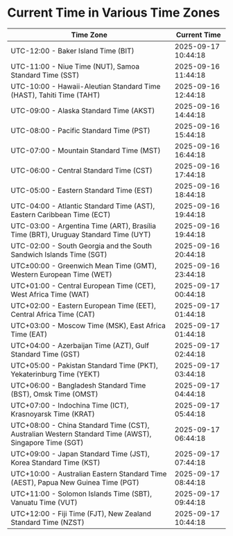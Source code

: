 # Current Time in Various Time Zones

| Time Zone | Current Time |
|-----------|--------------|
| UTC-12:00 - Baker Island Time (BIT) | 2025-09-17 10:44:18 |
| UTC-11:00 - Niue Time (NUT), Samoa Standard Time (SST) | 2025-09-16 11:44:18 |
| UTC-10:00 - Hawaii-Aleutian Standard Time (HAST), Tahiti Time (TAHT) | 2025-09-16 12:44:18 |
| UTC-09:00 - Alaska Standard Time (AKST) | 2025-09-16 14:44:18 |
| UTC-08:00 - Pacific Standard Time (PST) | 2025-09-16 15:44:18 |
| UTC-07:00 - Mountain Standard Time (MST) | 2025-09-16 16:44:18 |
| UTC-06:00 - Central Standard Time (CST) | 2025-09-16 17:44:18 |
| UTC-05:00 - Eastern Standard Time (EST) | 2025-09-16 18:44:18 |
| UTC-04:00 - Atlantic Standard Time (AST), Eastern Caribbean Time (ECT) | 2025-09-16 19:44:18 |
| UTC-03:00 - Argentina Time (ART), Brasília Time (BRT), Uruguay Standard Time (UYT) | 2025-09-16 19:44:18 |
| UTC-02:00 - South Georgia and the South Sandwich Islands Time (SGT) | 2025-09-16 20:44:18 |
| UTC±00:00 - Greenwich Mean Time (GMT), Western European Time (WET) | 2025-09-16 23:44:18 |
| UTC+01:00 - Central European Time (CET), West Africa Time (WAT) | 2025-09-17 00:44:18 |
| UTC+02:00 - Eastern European Time (EET), Central Africa Time (CAT) | 2025-09-17 01:44:18 |
| UTC+03:00 - Moscow Time (MSK), East Africa Time (EAT) | 2025-09-17 01:44:18 |
| UTC+04:00 - Azerbaijan Time (AZT), Gulf Standard Time (GST) | 2025-09-17 02:44:18 |
| UTC+05:00 - Pakistan Standard Time (PKT), Yekaterinburg Time (YEKT) | 2025-09-17 03:44:18 |
| UTC+06:00 - Bangladesh Standard Time (BST), Omsk Time (OMST) | 2025-09-17 04:44:18 |
| UTC+07:00 - Indochina Time (ICT), Krasnoyarsk Time (KRAT) | 2025-09-17 05:44:18 |
| UTC+08:00 - China Standard Time (CST), Australian Western Standard Time (AWST), Singapore Time (SGT) | 2025-09-17 06:44:18 |
| UTC+09:00 - Japan Standard Time (JST), Korea Standard Time (KST) | 2025-09-17 07:44:18 |
| UTC+10:00 - Australian Eastern Standard Time (AEST), Papua New Guinea Time (PGT) | 2025-09-17 08:44:18 |
| UTC+11:00 - Solomon Islands Time (SBT), Vanuatu Time (VUT) | 2025-09-17 09:44:18 |
| UTC+12:00 - Fiji Time (FJT), New Zealand Standard Time (NZST) | 2025-09-17 10:44:18 |
